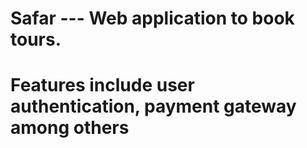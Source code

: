 # Safar --- Web application to book tours.
# Features include user authentication, payment gateway among others
